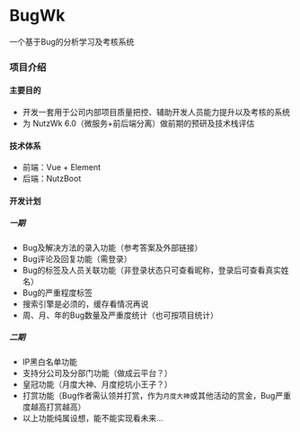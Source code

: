# BugWk
一个基于Bug的分析学习及考核系统

### 项目介绍
#### 主要目的
* 开发一套用于公司内部项目质量把控、辅助开发人员能力提升以及考核的系统
* 为 NutzWk 6.0（微服务+前后端分离）做前期的预研及技术栈评估
#### 技术体系
* 前端：Vue + Element
* 后端：NutzBoot
#### 开发计划
##### 一期
* Bug及解决方法的录入功能（参考答案及外部链接）
* Bug评论及回复功能（需登录）
* Bug的标签及人员关联功能（非登录状态只可查看昵称，登录后可查看真实姓名）
* Bug的严重程度标签
* 搜索引擎是必须的，缓存看情况再说
* 周、月、年的Bug数量及严重度统计（也可按项目统计）
##### 二期
* IP黑白名单功能
* 支持分公司及分部门功能（做成云平台？）
* 皇冠功能（月度大神、月度挖坑小王子？）
* 打赏功能（Bug作者需认领并打赏，作为`月度大神`或其他活动的赏金，Bug严重度越高打赏越高）
* 以上功能纯属设想，能不能实现看未来...

